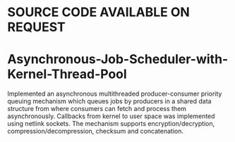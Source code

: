 # SOURCE CODE AVAILABLE ON REQUEST
# Asynchronous-Job-Scheduler-with-Kernel-Thread-Pool
Implemented an asynchronous multithreaded producer-consumer priority queuing mechanism which queues jobs by producers in a shared data structure from where consumers can fetch and process them asynchronously. Callbacks from kernel to user space was implemented using netlink sockets. The mechanism supports encryption/decryption, compression/decompression, checksum and concatenation.
